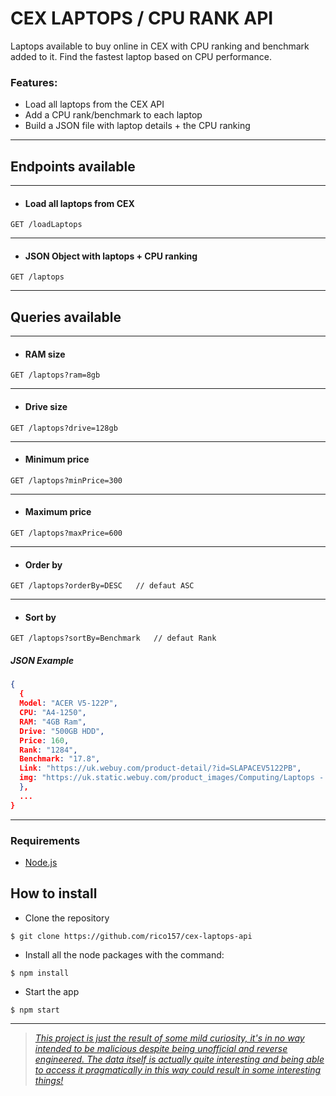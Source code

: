 # CEX LAPTOPS / CPU RANK API

Laptops available to buy online in CEX with CPU ranking and benchmark added to it. Find the fastest laptop based on CPU performance. 


### Features:
- Load all laptops from the CEX API
- Add a CPU rank/benchmark to each laptop
- Build a JSON file with laptop details + the CPU ranking
---
## Endpoints available
---
* #### Load all laptops from CEX
```http
GET /loadLaptops
```
---
* #### JSON Object with laptops + CPU ranking
```http
GET /laptops
```
---

## Queries available
---
* #### RAM size
```http
GET /laptops?ram=8gb
```
---
* #### Drive size
```http
GET /laptops?drive=128gb
```
---
* #### Minimum price
```http
GET /laptops?minPrice=300
```
---
* #### Maximum price
```http
GET /laptops?maxPrice=600
```
---
* #### Order by
```http
GET /laptops?orderBy=DESC   // defaut ASC
```
---
* #### Sort by
```http
GET /laptops?sortBy=Benchmark   // defaut Rank
```
##### JSON Example

```json
{
  {
  Model: "ACER V5-122P",
  CPU: "A4-1250",
  RAM: "4GB Ram",
  Drive: "500GB HDD",
  Price: 160,
  Rank: "1284",
  Benchmark: "17.8",
  Link: "https://uk.webuy.com/product-detail/?id=SLAPACEV5122PB",
  img: "https://uk.static.webuy.com/product_images/Computing/Laptops - Windows/SLAPACEV5122PB_l.jpg"
  },
  ...
}
```

---

### Requirements

* [Node.js](https://nodejs.org/)

## How to install

* Clone the repository

```
$ git clone https://github.com/rico157/cex-laptops-api
```

* Install all the node packages with the command:

```
$ npm install
```

* Start the app
```
$ npm start
```

---

>[*This project is just the result of some mild curiosity, it's in no way intended to be malicious despite being unofficial and reverse engineered. The data itself is actually quite interesting and being able to access it pragmatically in this way could result in some interesting things!*](https://github.com/Southclaws/go-cex#to-cex)  
